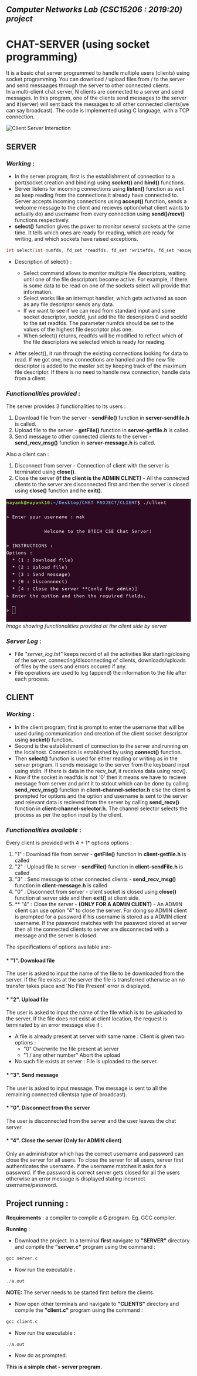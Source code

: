 ## _Computer Networks Lab (CSC15206 : 2019:20) project_

# **CHAT-SERVER (using socket programming)**
It is a basic chat server programmed to handle multiple users (clients) using socket programming. You can download / upload files from / to the server and send messaages through the server to other connected clients.  
In a multi-client chat server, N clients are connected to a server and send messages. In this program, one of the clients send messages to the server and it(server) will sent back the messages to all other connected clients(we can say broadcast). The code is implemented using C language, with a TCP connection.  

![Client Server Interaction](http://vidyakv.files.wordpress.com/2011/12/cs-120-3-3341.png)

## SERVER
### _Working_ :
* In the server program, first is the establishment of connection to a port(socket creation and binding) using **socket()** and **bind()** functions. 
* Server listens for incoming connections using **listen()** function as well as keep reading from the connections it already have connected to. Server accepts incoming connections using **accept()** function, sends a welcome message to the client and recieves option(what client wants to actually do) and username from every connection using **send()/recv()** functions respectively.
* **select()** function gives the power to monitor several sockets at the same time. It tells which ones are ready for reading, which are ready for writing, and which sockets have raised exceptions.
```C
int select(int numfds, fd_set *readfds, fd_set *writefds, fd_set *exceptfds, struct timeval *timeout);
```
* Description of select() :
  * Select command allows to monitor multiple file descriptors, waiting until one of the file descriptors become active.
For example, if there is some data to be read on one of the sockets select will provide that information.
  * Select works like an interrupt handler, which gets activated as soon as any file descriptor sends any data.
  * If we want to see if we can read from standard input and some socket descriptor, sockfd, just add the file descriptors 0 and sockfd to the set readfds. The parameter numfds should be set to the values of the highest file descriptor plus one. 
  * When select() returns, readfds will be modified to reflect which of the file descriptors we selected which is ready for reading. 
  
* After select(), it run through the existing connections looking for data to read. If we got one, new connections are handled and the new file descriptor is added to the master set by keeping track of the maximum file descriptor. If there is no need to handle new connection, handle data from a client. 

### _Functionalities provided_ :   
The server provides 3 functionalities to its users :  
1. Download file from the server - **sendFile()** function in **server-sendfile.h** is called.
2. Upload file to the server - **getFile()** function in **server-getfile.h** is called.
3. Send message to other connected clients to the server - **send_recv_msg()** function in **server-message.h** is called.

Also a client can : 
1. Disconnect from server - Connection of client with the server is terminated using **close()**.
2. Close the server **(if the client is the ADMIN CLINET)** - All the connected clients to the server are disconnected first and then the server is closed using **close()** function and he **exit()**.

![Image showing functionalities provided at the client side by server](Images/IMG1.png)  
  _Image showing functionalities provided at the client side by server_  

### _Server Log_ :  
* File _"server_log.txt"_ keeps record of all the activities like starting/closing of the server, connecting/disconnecting of clients, downloads/uploads of files by the users and errors occured if any.  
* File operations are used to log (append) the information to the file after each process.


## CLIENT
### _Working_ :  
* In the client program, first is prompt to enter the username that will be used during communication and creation of the client socket descriptor using **socket()** function.
* Second is the establishment of connection to the server and running on the localhost. Connection is established by using **connect()** function. 
* Then **select()** function is used for either reading or writing as in the server program. It sends message to the server from the keyboard input using stdin. If there is data in the recv_buf, it receives data using recv().
* Now if the socket in readfds is not '0' then it means we have to recieve  message from server and print it to stdout which can be done by calling **send_recv_msg()** function in **client-channel-selector.h** else the client is prompted for options and the option and username is sent to the server and relevant data is recieved from the server by calling **send_recv()** function in **client-channel-selector.h**. The channel selector selects the process as per the option input by the client.

### _Functionalities available_ :  
Every client is provided with 4 + 1* options options :
1. "1" : Download file from server - **getFile()** function in **client-getfile.h** is called
2. "2" : Upload file to server - **sendFile()** function in **client-sendFile.h** is called
3. "3" : Send message to other connected clients - **send_recv_msg()** function in **client-message.h** is called
4. "0" : Disconnect from server - client socket is closed using **close()** function at server side and then **exit()** at client side.
5. ** "4" : Close the server - **(ONLY FOR A ADMIN CLIENT)** - An ADMIN client can use option "4" to close the server. For doing so ADMIN client is prompted for a password if his username is stored as a ADMIN client username. If the password matches with the password stored at server then all the connected clients to server are disconnected with a message and the server is closed. 

The specifications of options available are:-
#### * "1". Download file
   The user is asked to input the name of the file to be downloaded from the server. If the file exists at the server the file is transferred otherwise an no transfer takes place and 'No File Present' error is displayed.
   
#### * "2". Upload file
   The user is asked to input the name of the file which is to be uploaded to the server. If the file does not exist at client location, the request is terminated by an error message else if :  
   * A file is already present at server with same name : Client is given two options :  
     * "0" Owerwrite the file present at server
     * "1 / any other number" Abort the upload
   * No such file exists at server : File is uploaded to the server.
   
#### * "3". Send message
   The user is asked to input message. The message is sent to all the remaining connected clients(a type of broadcast).
   
#### * "0". Disconnect from the server
   The user is disconnected from the server and the user leaves the chat server.
   
#### * "4". Close the server (Only for ADMIN client)
   Only an administrator which has the correct username and password can close the server for all users. To close the server for all users, server first authenticates the username. If the username matches it asks for a password. If the password is correct server gets closed for all the users otherwise an error message is displayed stating incorrect username/password.
   
## Project running :
**Requirements** : a compiler to compile a **C** program. Eg. GCC compiler.  
  
**Running** :    
* Download the project. In a terminal **first** navigate to **"SERVER"** directory and compile the **"server.c"** program using the command :  
```C
gcc server.c
```
* Now run the executable :
```C
./a.out
```
**NOTE:** The server needs to be started first before the clients.

* Now open other terminals and navigate to **"CLIENTS"** directory and compile the **"client.c"** program using the command :  
```C
gcc client.c
```
* Now run the executable :
```C
./a.out
```
* Now do as prompted.  

**This is a simple chat - server program.**

